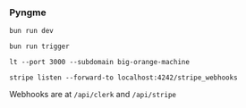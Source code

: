 ### Pyngme

`bun run dev`

`bun run trigger`

`lt --port 3000 --subdomain big-orange-machine`

`stripe listen --forward-to localhost:4242/stripe_webhooks`

Webhooks are at `/api/clerk` and `/api/stripe`
